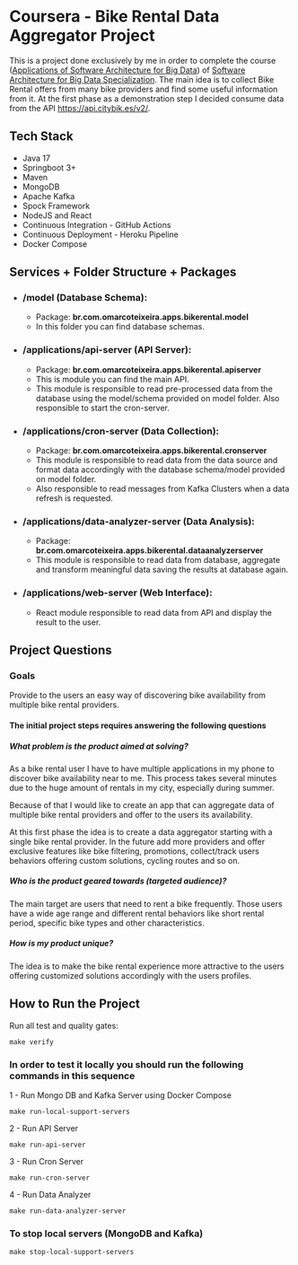 # Coursera - Bike Rental Data Aggregator Project

This is a project done exclusively by me in order to complete the course ([Applications of Software Architecture for Big Data](https://www.coursera.org/learn/software-architecture-for-big-data-applications)) of [Software Architecture for Big Data Specialization](https://www.coursera.org/specializations/software-architecture-big-data).
The main idea is to collect Bike Rental offers from many bike providers and find some useful information from it. At the first phase as a demonstration step I decided consume data from the API https://api.citybik.es/v2/.

## Tech Stack
- Java 17
- Springboot 3+
- Maven
- MongoDB
- Apache Kafka
- Spock Framework
- NodeJS and React
- Continuous Integration - GitHub Actions
- Continuous Deployment - Heroku Pipeline
- Docker Compose

## Services + Folder Structure + Packages 
- ### /model (Database Schema):
    - Package: **br.com.omarcoteixeira.apps.bikerental.model**
    - In this folder you can find database schemas.
- ### /applications/api-server (API Server):
    - Package: **br.com.omarcoteixeira.apps.bikerental.apiserver**
    - This is module you can find the main API.
    - This module is responsible to read pre-processed data from the database using the model/schema provided on model folder. Also responsible to start the cron-server.
- ### /applications/cron-server (Data Collection):
    - Package: **br.com.omarcoteixeira.apps.bikerental.cronserver**
    - This module is responsible to read data from the data source and format data accordingly with the database schema/model provided on model folder.
    - Also responsible to read messages from Kafka Clusters when a data refresh is requested.
- ### /applications/data-analyzer-server (Data Analysis):
    - Package: **br.com.omarcoteixeira.apps.bikerental.dataanalyzerserver**
    - This module is responsible to read data from database, aggregate and transform meaningful data saving the results at database again.
- ### /applications/web-server (Web Interface):
    - React module responsible to read data from API and display the result to the user.


## Project Questions
### Goals
Provide to the users an easy way of discovering bike availability from multiple bike rental providers.

#### The initial project steps requires answering the following questions
##### What problem is the product aimed at solving?
As a bike rental user I have to have multiple applications in my phone to discover bike availability near to me. This process takes several minutes due to the huge amount of rentals in my city, especially during summer.

Because of that I would like to create an app that can aggregate data of multiple bike rental providers and offer to the users its availability.

At this first phase the idea is to create a data aggregator starting with a single bike rental provider. In the future add more providers and offer exclusive features like bike filtering, promotions, collect/track users behaviors offering custom solutions, cycling routes and so on.

##### Who is the product geared towards (targeted audience)?
The main target are users that need to rent a bike frequently. Those users have a wide age range and different rental behaviors like short rental period, specific bike types and other characteristics.

##### How is my product unique?
The idea is to make the bike rental experience more attractive to the users offering customized solutions accordingly with the users profiles.


## How to Run the Project

Run all test and quality gates:
```shell
make verify
```

### In order to test it locally you should run the following commands in this sequence

1 - Run Mongo DB and Kafka Server using Docker Compose
```shell
make run-local-support-servers
```

2 - Run API Server
```shell
make run-api-server
```

3 - Run Cron Server
```shell
make run-cron-server
```

4 - Run Data Analyzer
```shell
make run-data-analyzer-server
```

### To stop local servers (MongoDB and Kafka)

```shell
make stop-local-support-servers
```
